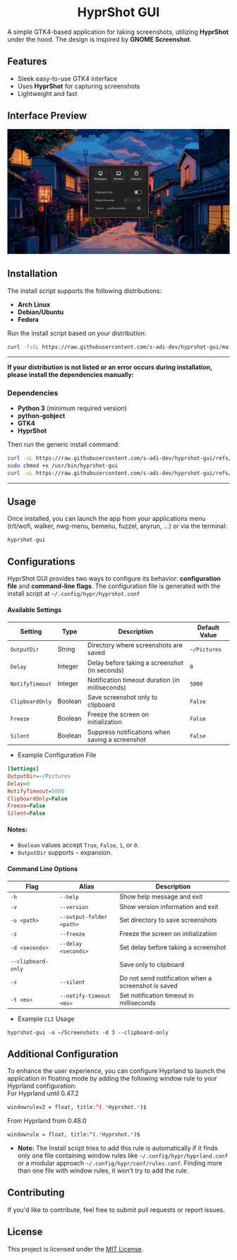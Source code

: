 <h1 align="center">HyprShot GUI</h1>

A simple GTK4-based application for taking screenshots, utilizing **HyprShot** under the hood. The design is inspired by **GNOME Screenshot**.

## Features
- Sleek easy-to-use GTK4 interface
- Uses **HyprShot** for capturing screenshots
- Lightweight and fast

## Interface Preview
![Main Interface](assets/interface.png)

## Installation  
The install script supports the following distributions:  
- **Arch Linux**  
- **Debian/Ubuntu**  
- **Fedora**  

Run the install script based on your distribution:  

```bash
curl -fsSL https://raw.githubusercontent.com/s-adi-dev/hyprshot-gui/main/install.sh | bash
```  
---

**If your distribution is not listed or an error occurs during installation, please install the dependencies manually:**
### Dependencies  
- **Python 3** (minimum required version)  
- **python-gobject**  
- **GTK4**  
- **HyprShot**  

Then run the generic install command:  
```bash
curl -sL https://raw.githubusercontent.com/s-adi-dev/hyprshot-gui/refs/heads/main/src/hyprshot-gui | sudo tee /usr/bin/hyprshot-gui > /dev/null
sudo chmod +x /usr/bin/hyprshot-gui
curl -sL https://raw.githubusercontent.com/s-adi-dev/hyprshot-gui/refs/heads/main/src/hyprshot.desktop | sudo tee /usr/share/applications/hyprshot.desktop > /dev/null
```

---

## Usage
Once installed, you can launch the app from your applications menu (r/t/wofi, walker, nwg-menu, bemenu, fuzzel, anyrun, ...) or via the terminal:

```
hyprshot-gui
```

## Configurations
HyprShot GUI provides two ways to configure its behavior: **configuration file** and **command-line flags**.
The configuration file is generated with the install script at `~/.config/hypr/hyprshot.conf`

#### Available Settings
| Setting        | Type    | Description                                      | Default Value  |
|----------------|---------|--------------------------------------------------|----------------|
| `OutputDir`    | String  | Directory where screenshots are saved            | `~/Pictures`   |
| `Delay`        | Integer | Delay before taking a screenshot (in seconds)    | `0`            |
| `NotifyTimeout`| Integer | Notification timeout duration (in milliseconds)  | `5000`         |
| `ClipboardOnly`| Boolean | Save screenshot only to clipboard                | `False`        |
| `Freeze`       | Boolean | Freeze the screen on initialization              | `False`        |
| `Silent`       | Boolean | Suppress notifications when saving a screenshot  | `False`        |

- Example Configuration File
```ini
[Settings]
OutputDir=~/Pictures
Delay=0
NotifyTimeout=5000
ClipboardOnly=False
Freeze=False
Silent=False
```

#### Notes:
- `Boolean` values accept `True`, `False`, `1`, or `0`.
- `OutputDir` supports `~` expansion.

#### Command Line Options

| Flag | Alias | Description |
|------|-------|-------------|
| `-h` | `--help` | Show help message and exit |
| `-v` | `--version` | Show version information and exit |
| `-o <path>` | `--output-folder <path>` | Set directory to save screenshots |
| `-z` | `--freeze` | Freeze the screen on initialization |
| `-d <seconds>` | `--delay <seconds>` | Set delay before taking a screenshot |
| `--clipboard-only` | | Save only to clipboard |
| `-s` | `--silent` | Do not send notification when a screenshot is saved |
| `-t <ms>` | `--notify-timeout <ms>` | Set notification timeout in milliseconds |

- Example `CLI` Usage
```
hyprshot-gui -o ~/Screenshots -d 3 --clipboard-only
```

## Additional Configuration  
To enhance the user experience, you can configure Hyprland to launch the application in floating mode by adding the following window rule to your Hyprland configuration:  
For Hyprland until 0.47.2
```bash
windowrulev2 = float, title:^(.*Hyprshot.*)$
```
From Hyprland from 0.48.0
```bash
windowrule = float, title:^(.*Hyprshot.*)$
```
- **Note:** The Install script tries to add this rule is automatically if it finds only one file containing window rules like `~/.config/hypr/hyprland.conf` or a modular approach `~/.config/hypr/conf/rules.conf`. Finding more than one file with window rules, it won't try to add the rule.

## Contributing
If you'd like to contribute, feel free to submit pull requests or report issues.

## License
This project is licensed under the [MIT License](./LICENSE).


